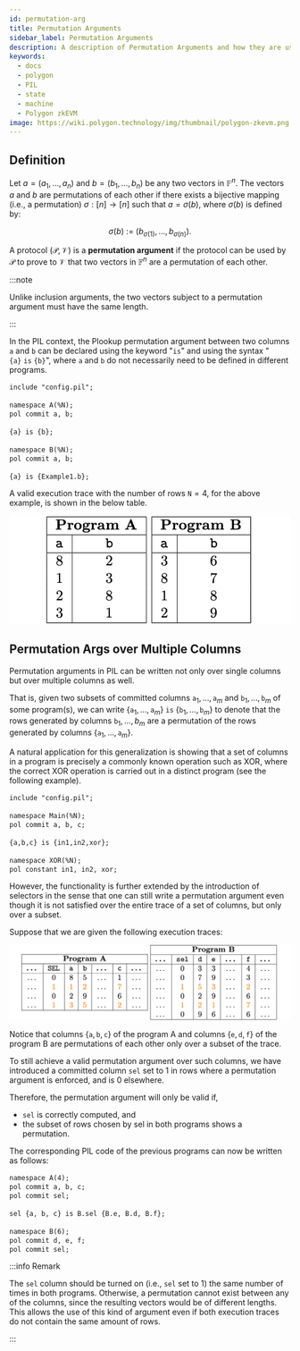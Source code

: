 ```yaml
---
id: permutation-arg
title: Permutation Arguments
sidebar_label: Permutation Arguments
description: A description of Permutation Arguments and how they are used in PIL.
keywords:
  - docs
  - polygon
  - PIL
  - state
  - machine
  - Polygon zkEVM
image: https://wiki.polygon.technology/img/thumbnail/polygon-zkevm.png
---
```


## Definition

Let $a = (a_1,...,a_n)$ and $b = (b_1, \dots , b_n)$ be any two vectors in $\mathbb{F}^n$. The vectors $a$ and $b$ are permutations of each other if there exists a bijective mapping (i.e., a permutation) $\sigma : [n] \to [n]$ such that $a = \sigma(b)$, where $\sigma(b)$ is defined by:

$$
\sigma(b)\ :=\ ( b_{\sigma(1)}, \dots , b_{\sigma(n)}).
$$

A protocol $(\mathcal{P}, \mathcal{V})$ is a **permutation argument** if the protocol can be used by $\mathcal{P}$ to prove to $\mathcal{V}$ that two vectors in $\mathbb{F}^n$ are a permutation of each other.

:::note

Unlike inclusion arguments, the two vectors subject to a permutation argument must have the same length.

:::

In the PIL context, the Plookup permutation argument between two columns $\texttt{a}$ and $\texttt{b}$ can be declared using the keyword "$\texttt{is}$" and using the syntax "$\mathtt{ \{ a \}\ is\ \{ b \}}$", where $\texttt{a}$ and $\texttt{b}$ do not necessarily need to be defined in different programs.

```
include "config.pil"; 

namespace A(%N);
pol commit a, b;

{a} is {b};

namespace B(%N);
pol commit a, b;

{a} is {Example1.b};
```

A valid execution trace with the number of rows $\texttt{N} = 4$, for the above example, is shown in the below table.

![Execution traces for programs A and B](figures/17pil2-table-proga-progb-perm-args-1st-eg-table.png)

## Permutation Args over Multiple Columns

Permutation arguments in PIL can be written not only over single columns but over multiple columns as well.

That is, given two subsets of committed columns $\mathtt{a}_1, \dots , \mathtt{a}_m$  and  $\mathtt{b}_1, \dots , \mathtt{b}_m$ of some program(s), we can write $\{\mathtt{a}_1, \dots , \mathtt{a}_m\}\ \mathtt{is}\ \{\mathtt{b}_1, \dots , \mathtt{b}_m \}$ to denote that the rows generated by columns $\mathtt{b}_1 , \dots , b_m$ are a permutation of the rows generated by columns $\{\mathtt{a}_1, \dots , \mathtt{a}_m\}$. 

A natural application for this generalization is showing that a set of columns in a program is precisely a commonly known operation such as $\text{XOR}$, where the correct $\text{XOR}$ operation is carried out in a distinct program (see the following example).

```
include "config.pil"; 

namespace Main(%N);
pol commit a, b, c;

{a,b,c} is {in1,in2,xor};

namespace XOR(%N);
pol constant in1, in2, xor;
```

However, the functionality is further extended by the introduction of selectors in the sense that one can still write a permutation argument even though it is not satisfied over the entire trace of a set of columns, but only over a subset. 

Suppose that we are given the following execution traces:

![Two Tables with Execution traces for programs A and B](figures/18pil2-two-table-proga-progb-exec-traces.png)

Notice that columns $\{\texttt{a}, \texttt{b}, \texttt{c}\}$ of the program $\text{A}$ and columns $\{ \texttt{e}, \texttt{d}, \texttt{f}\}$ of the program $\text{B}$ are permutations of each other only over a subset of the trace. 

To still achieve a valid permutation argument over such columns, we have introduced a committed column $\texttt{sel}$ set to $1$ in rows where a permutation argument is enforced, and is $0$ elsewhere.

Therefore, the permutation argument will only be valid if, 

- $\texttt{sel}$ is correctly computed, and 
- the subset of rows chosen by sel in both programs shows a permutation.

The corresponding PIL code of the previous programs can now be written as follows:

```
namespace A(4);
pol commit a, b, c;
pol commit sel;

sel {a, b, c} is B.sel {B.e, B.d, B.f};

namespace B(6);
pol commit d, e, f; 
pol commit sel;
```

:::info Remark

The $\texttt{sel}$ column should be turned on (i.e., $\texttt{sel}$ set to $1$) the same number of times in both programs. Otherwise, a permutation cannot exist between any of the columns, since the resulting vectors would be of different lengths. This allows the use of this kind of argument even if both execution traces do not contain the same amount of rows.

:::